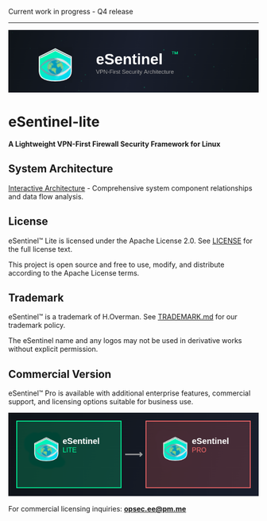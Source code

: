 Current work in progress - Q4 release
_____________________________________

![eSentinel](images/eSentinel_Banner.png)

# eSentinel-lite

**A Lightweight VPN-First Firewall Security Framework for Linux**

## System Architecture
[Interactive Architecture](https://opsec-ee.github.io/eSentinel-lite/architecture.html) - Comprehensive system component relationships and data flow analysis.

## License

eSentinel™ Lite is licensed under the Apache License 2.0. See [LICENSE](LICENSE) for the full license text.

This project is open source and free to use, modify, and distribute according to the Apache License terms.

## Trademark

eSentinel™ is a trademark of H.Overman. See [TRADEMARK.md](TRADEMARK.md) for our trademark policy.

The eSentinel name and any logos may not be used in derivative works without explicit permission.

## Commercial Version

eSentinel™ Pro is available with additional enterprise features, commercial support, and licensing options suitable for business use.

![eSentinel](images/eSentinel_Versions.png)

For commercial licensing inquiries: **opsec.ee@pm.me**
